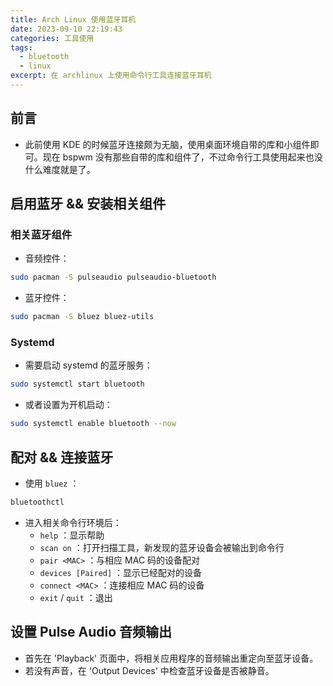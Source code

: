 ```yaml
---
title: Arch Linux 使用蓝牙耳机
date: 2023-09-10 22:19:43
categories: 工具使用
tags:
  - bluetooth
  - linux
excerpt: 在 archlinux 上使用命令行工具连接蓝牙耳机
---
```


## 前言

-   此前使用 KDE 的时候蓝牙连接颇为无脑，使用桌面环境自带的库和小组件即可。现在 bspwm 没有那些自带的库和组件了，不过命令行工具使用起来也没什么难度就是了。

## 启用蓝牙 && 安装相关组件

### 相关蓝牙组件

-   音频控件：

```bash
sudo pacman -S pulseaudio pulseaudio-bluetooth
```

-   蓝牙控件：

```bash
sudo pacman -S bluez bluez-utils
```

### Systemd

-   需要启动 systemd 的蓝牙服务：

```bash
sudo systemctl start bluetooth
```

-   或者设置为开机启动：

```bash
sudo systemctl enable bluetooth --now
```

## 配对 && 连接蓝牙

-   使用 `bluez` ：

```bash
bluetoothctl
```

-   进入相关命令行环境后：
    -   `help` ：显示帮助
    -   `scan on` ：打开扫描工具，新发现的蓝牙设备会被输出到命令行
    -   `pair <MAC>` ：与相应 MAC 码的设备配对
    -   `devices [Paired]` ：显示已经配对的设备
    -   `connect <MAC>` ：连接相应 MAC 码的设备
    -   `exit` / `quit` ：退出

## 设置 Pulse Audio 音频输出

-   首先在 'Playback' 页面中，将相关应用程序的音频输出重定向至蓝牙设备。
-   若没有声音，在 'Output Devices' 中检查蓝牙设备是否被静音。
